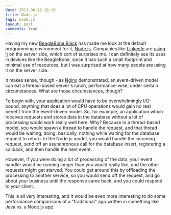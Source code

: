 ```yaml
---
date: 2013-06-12 16:10  
title: Node.js 
tags: node.js
layout: post
comments: true
---
```

Having my new [BeagleBone Black](/jacklund/post/beaglebone-black) has made me look at the default programming environment for it, [Node.js](http://nodejs.org). Companies like [LinkedIn](http://www.linkedin.com) are [using it](http://engineering.linkedin.com/nodejs/blazing-fast-nodejs-10-performance-tips-linkedin-mobile) on the server side, which sort of surprises me. I can definitely see its uses in devices like the BeagleBone, since it has such a small footprint and minimal use of resources, but I was surprised at how many people are using it on the server side.

It makes sense, though - as [Nginx](http://wiki.nginx.org/Main) demonstrated, an event-driven model can eat a thread-based server's lunch, performance-wise, under certain circumstances. What are those circumstances, though?

To begin with, your application would have to be overwhelmingly I/O-bound; anything that does a lot of CPU operations would gain no real benefit from the event-driven model. So, for example, an application which receives requests and stores data in the database without a lot of processing would work really well here. Why? Because in a thread-based model, you would spawn a thread to handle the request, and that thread would be waiting, doing, basically, nothing while waiting for the database request to return. In the Node.js model, you would handle the incoming request, send off an asynchronous call for the database insert, registering a callback, and then handle the next event.

However, if you were doing a lot of processing of the data, your event handler would be running longer than you would really like, and the other requests might get starved. You could get around this by offloading the processing to another service, so you would send off the request, and go about your business until the response came back, and you could respond to your client.

This is all very interesting, and it would be even more interesting to do some performance comparisons of a "traditional" app written in something like Java vs. a Node.js app.
